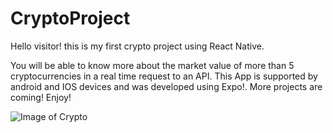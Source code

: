 # CryptoProject

Hello visitor! this is my first crypto project using React Native.

You will be able to know more about the market value of more than 5 cryptocurrencies in a real time request to an API.
This App is supported by android and IOS devices and was developed using Expo!.
More projects are coming! 
Enjoy!

![Image of Crypto](https://encrypted-tbn0.gstatic.com/images?q=tbn:ANd9GcTA8kyv8TjBOJnjH3DGxQF4-j5-jSV1j391jg&usqp=CAU)

